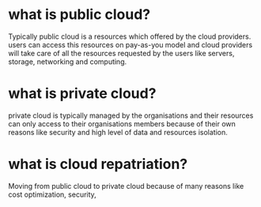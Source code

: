 # what is public cloud?
Typically public cloud is a resources which offered by the cloud providers. users can access this resources on pay-as-you model and cloud providers will take care of all the resources requested by the users like servers, storage, networking and computing.
# what is private cloud?
private cloud is typically managed by the organisations and their resources can only access to their organisations members because of their own reasons like security and high level of data and resources isolation.
# what is cloud repatriation?
Moving from public cloud to private cloud because of many reasons like cost optimization, security, 
